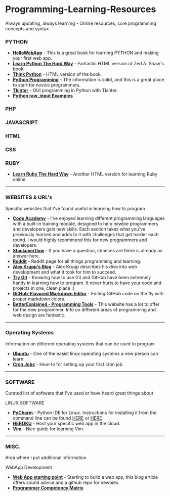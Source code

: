 # Programming-Learning-Resources
Always updating, always learning - Online resources, core programming concepts and syntax

### PYTHON

* [**HelloWebApp**](https://hellowebapp.com/) - This is a great book for learning PYTHON and making your first web app.
* [**Learn Python The Hard Way**](http://learnpythonthehardway.org/book/) - Fantastic HTML version of Zed A. Shaw's book.
* [**Think Python**](http://www.greenteapress.com/thinkpython/html/index.html) - HTML version of the book.
* [**Python Programming**](http://pythonprogramming.net/) - The information is solid, and this is a great place to start for novice programmers.
* [**Tkinter**](http://zetcode.com/gui/tkinter/) - GUI programming in Python with Tkinter.
* [**Python raw_input Examples**](http://www.cyberciti.biz/faq/python-raw_input-examples/)

### PHP

### JAVASCRIPT

### HTML

### CSS

### RUBY

* [**Learn Ruby The Hard Way**](http://learnrubythehardway.org/book/) - Another HTML version for learning Ruby online.

***

### WEBSITES & URL's
Specific websites that I've found useful in learning how to program

* [**Code Academy**](http://www.codecademy.com/learn) - I've enjoyed learning different programming languages with a built-in training module, designed to help newbie programmers and developers gain new skills. Each section takes what you've previously learned and adds to it with challenges that get harder each round. I would highly recommend this for new programmers and developers.
* [**Stackoverflow**](http://stackoverflow.com/) - If you have a question, chances are there is already an answer here.
* [**Reddit**](http://www.reddit.com/r/learnprogramming/) - Reddit page for all things programming and learning.
* [**Alex Krupp's Blog**](http://alexkrupp.typepad.com/sensemaking/2013/11/2012-my-year-of-code.html) - Alex Krupp describes his dive into web development and what it took for him to succeed.
* [**Try Git**](https://try.github.io/) - Knowing how to use Git and GitHub have been extremely handy in learning how to program. It never hurts to have your code and projects in one, clean place :)
* [**GitHub-Flavored Markdown Editor**](http://jbt.github.io/markdown-editor/) - Editing GitHub code on the fly with proper markdown colors.
* [**BetterExplained - Programming Tools**](http://betterexplained.com/cheatsheet/#programming-tools) - This website has a lot to offer for the new programmer. Info on different areas of programming and web design are fantastic.

***

### Operating Systems
Information on different operating systems that can be used to program

* [**Ubuntu**](http://www.ubuntu.com/) - One of the easist linux operating systems a new person can learn. 
* [**Cron Jobs**](https://help.ubuntu.com/community/CronHowto) - How-to for setting up your first cron job.

***

### SOFTWARE
Curated list of software that I've used or have heard great things about

LINUX SOFTWARE
* [**PyCharm**](https://www.jetbrains.com/pycharm/download/) - Python IDE for Linux. Instructions for installing it from the command line can be found [HERE](http://exponential.io/blog/2015/02/10/install-pycharm-on-ubuntu-linux/) or [HERE](https://confluence.jetbrains.com/display/PYH/Installing+PyCharm+on+Linux+according+to+FHS)
* [**HEROKU**](https://www.heroku.com/) - Host your specific web app in the cloud.
* [**Vim**](https://scotch.io/tutorials/getting-started-with-vim-an-interactive-guide) - Nice guide for learning Vim.

***

### MISC.
Area where I put additional information

WebApp Development
* [**Web App starting point**](https://blog.cesarandreu.com/posts/a_reasonable_starting_point_for_building_a_web_app) - Starting to build a web app, this blog article offers sound advice and a github repo for newbies.
* [**Programmer Competency Matrix**](http://www.starling-software.com/employment/programmer-competency-matrix.html)
